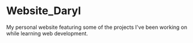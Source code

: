 # Website_Daryl

My personal website featuring some of the projects I've been working on while learning web development.
